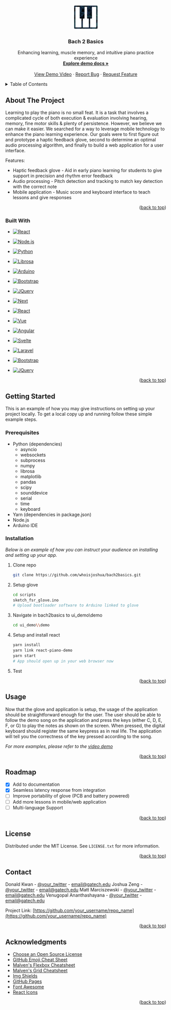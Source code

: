 <a id="readme-top"></a>
<!-- PROJECT SHIELDS -->
<!--
*** I'm using markdown "reference style" links for readability.
*** Reference links are enclosed in brackets [ ] instead of parentheses ( ).
*** See the bottom of this document for the declaration of the reference variables
*** for contributors-url, forks-url, etc. This is an optional, concise syntax you may use.
*** https://www.markdownguide.org/basic-syntax/#reference-style-links
-->

<!-- PROJECT LOGO -->
<br />
<div align="center">
  <a href="https://github.com/othneildrew/Best-README-Template">
    <img src="images/logo.png" alt="Logo" width="80" height="80">
  </a>

  <h3 align="center">Bach 2 Basics</h3>

  <p align="center">
    Enhancing learning, muscle memory, and intuitive piano practice experience
    <br />
    <a href="https://github.com/whoisjoshua/bach2basics/blob/main/ui_demo/demo/README.md"><strong>Explore demo docs »</strong></a>
    <br />
    <br />
    <a href="https://youtu.be/aqDngu3gyLE">View Demo Video</a>
    ·
    <a href="https://github.com/whoisjoshua/bach2basics/issues/new?labels=bug&template=bug-report---.md">Report Bug</a>
    ·
    <a href="https://github.com/whoisjoshua/bach2basics/issues/new?labels=enhancement&template=feature-request---.md">Request Feature</a>
  </p>
</div>



<!-- TABLE OF CONTENTS -->
<details>
  <summary>Table of Contents</summary>
  <ol>
    <li>
      <a href="#about-the-project">About The Project</a>
      <ul>
        <li><a href="#built-with">Built With</a></li>
      </ul>
    </li>
    <li>
      <a href="#getting-started">Getting Started</a>
      <ul>
        <li><a href="#prerequisites">Prerequisites</a></li>
        <li><a href="#installation">Installation</a></li>
      </ul>
    </li>
    <li><a href="#usage">Usage</a></li>
    <li><a href="#roadmap">Roadmap</a></li>
    <li><a href="#contributing">Contributing</a></li>
    <li><a href="#license">License</a></li>
    <li><a href="#contact">Contact</a></li>
    <li><a href="#acknowledgments">Acknowledgments</a></li>
  </ol>
</details>



<!-- ABOUT THE PROJECT -->
## About The Project

Learning to play the piano is no small feat. It is a task that involves a complicated cycle of both execution & evaluation involving hearing, memory, fine motor skills & plenty of persistence. However, we believe we can make it easier. We searched for a way to leverage mobile technology to enhance the piano learning experience. Our goals were to first figure out and prototype a haptic feedback glove, second to determine an optimal audio processing algorithm, and finally to build a web application for a user interface. 

Features:
* Haptic feedback glove - Aid in early piano learning for students to give support in precision and rhythm error feedback
* Audio processing - Pitch detection and tracking to match key detection with the correct note
* Mobile application - Music score and keyboard interface to teach lessons and give responses



<p align="right">(<a href="#readme-top">back to top</a>)</p>



### Built With

* [![React][React.js]][React-url]
* [![Node.js][Node.js]][Node-url]
* [![Python][Python.org]][Python-url]
* [![Librosa][Librosa.org]][Librosa-url]
* [![Arduino][Arduino.cc]][Arduino-url]
* [![Bootstrap][Bootstrap.com]][Bootstrap-url]
* [![JQuery][JQuery.com]][JQuery-url]

* [![Next][Next.js]][Next-url]
* [![React][React.js]][React-url]
* [![Vue][Vue.js]][Vue-url]
* [![Angular][Angular.io]][Angular-url]
* [![Svelte][Svelte.dev]][Svelte-url]
* [![Laravel][Laravel.com]][Laravel-url]
* [![Bootstrap][Bootstrap.com]][Bootstrap-url]
* [![JQuery][JQuery.com]][JQuery-url]

<p align="right">(<a href="#readme-top">back to top</a>)</p>



<!-- GETTING STARTED -->
## Getting Started

This is an example of how you may give instructions on setting up your project locally.
To get a local copy up and running follow these simple example steps.

### Prerequisites

* Python (dependencies)
  * asyncio
  * websockets
  * subprocess
  * numpy
  * librosa
  * matplotlib
  * pandas
  * scipy
  * sounddevice
  * serial
  * time
  * keyboard
* Yarn (dependencies in package.json)
* Node.js
* Arduino IDE


### Installation

_Below is an example of how you can instruct your audience on installing and setting up your app._

1. Clone repo 
   ```sh
   git clone https://github.com/whoisjoshua/bach2basics.git
   ```
2. Setup glove
   ```sh
   cd scripts
   sketch_fsr_glove.ino
   # Upload bootloader software to Arduino linked to glove
   ```
3. Navigate in bach2basics to ui_demo\demo
   ```sh
   cd ui_demo\\demo
   ```
3. Setup and install react
   ```sh
   yarn install
   yarn link react-piano-demo
   yarn start
   # App should open up in your web browser now
   ```
5. Test

<p align="right">(<a href="#readme-top">back to top</a>)</p>



<!-- USAGE EXAMPLES -->
## Usage

Now that the glove and application is setup, the usage of the application should be straightforward enough for the user. The user should be able to follow the demo song on the application and press the keys (either C, D, E, F, or G) to play the notes as shown on the screen. When pressed, the digital keyboard should register the same keypress as in real life. The application will tell you the correctness of the key pressed according to the song.

_For more examples, please refer to the [video demo](https://youtu.be/aqDngu3gyLE)_

<p align="right">(<a href="#readme-top">back to top</a>)</p>



<!-- ROADMAP -->
## Roadmap

- [x] Add to documentation
- [x] Seamless latency response from integration
- [ ] Improve portability of glove (PCB and battery powered)
- [ ] Add more lessons in mobile/web application
- [ ] Multi-language Support

<p align="right">(<a href="#readme-top">back to top</a>)</p>


<!-- LICENSE -->
## License

Distributed under the MIT License. See `LICENSE.txt` for more information.

<p align="right">(<a href="#readme-top">back to top</a>)</p>



<!-- CONTACT -->
## Contact

Donald Kwan - [@your_twitter](https://twitter.com/your_username) - email@gatech.edu
Joshua Zeng - [@your_twitter](https://twitter.com/your_username) - email@gatech.edu
Matt Marciszewski - [@your_twitter](https://twitter.com/your_username) - email@gatech.edu
Venugopal Ananthashayana - [@your_twitter](https://twitter.com/your_username) - email@gatech.edu

Project Link: [https://github.com/your_username/repo_name](https://github.com/your_username/repo_name)

<p align="right">(<a href="#readme-top">back to top</a>)</p>

<!-- ACKNOWLEDGMENTS -->
## Acknowledgments

* [Choose an Open Source License](https://choosealicense.com)
* [GitHub Emoji Cheat Sheet](https://www.webpagefx.com/tools/emoji-cheat-sheet)
* [Malven's Flexbox Cheatsheet](https://flexbox.malven.co/)
* [Malven's Grid Cheatsheet](https://grid.malven.co/)
* [Img Shields](https://shields.io)
* [GitHub Pages](https://pages.github.com)
* [Font Awesome](https://fontawesome.com)
* [React Icons](https://react-icons.github.io/react-icons/search)
<p align="right">(<a href="#readme-top">back to top</a>)</p>

<!-- MARKDOWN LINKS & IMAGES -->
<!-- https://www.markdownguide.org/basic-syntax/#reference-style-links -->
[React.js]: https://img.shields.io/badge/React-20232A?style=for-the-badge&logo=react&logoColor=61DAFB
[React-url]: https://reactjs.org/
[Node.js]: https://img.shields.io/badge/node.js-339933?style=for-the-badge&logo=Node.js&logoColor=white
[Node-url]: https://nodejs.org
[Python.org]: https://img.shields.io/badge/python-3670A0?style=for-the-badge&logo=python&logoColor=ffdd54
[Python-url]: https://www.python.org/
[Librosa.org]: https://img.shields.io/badge/Librosa-v0.10.0-ff6f61.svg
[Librosa-url]: https://librosa.org/
[Arduino.cc]: https://img.shields.io/badge/Arduino-00878F?logo=arduino&logoColor=fff&style=plastic
[Arduino-url]: https://www.arduino.cc/
[Bootstrap.com]: https://img.shields.io/badge/Bootstrap-563D7C?style=for-the-badge&logo=bootstrap&logoColor=white
[Bootstrap-url]: https://getbootstrap.com/
[JQuery.com]: https://img.shields.io/badge/jQuery-0769AD?style=for-the-badge&logo=jquery&logoColor=white
[JQuery-url]: https://jquery.com/

[Next.js]: https://img.shields.io/badge/next.js-000000?style=for-the-badge&logo=nextdotjs&logoColor=white
[Next-url]: https://nextjs.org/
[React.js]: https://img.shields.io/badge/React-20232A?style=for-the-badge&logo=react&logoColor=61DAFB
[React-url]: https://reactjs.org/
[Vue.js]: https://img.shields.io/badge/Vue.js-35495E?style=for-the-badge&logo=vuedotjs&logoColor=4FC08D
[Vue-url]: https://vuejs.org/
[Angular.io]: https://img.shields.io/badge/Angular-DD0031?style=for-the-badge&logo=angular&logoColor=white
[Angular-url]: https://angular.io/
[Svelte.dev]: https://img.shields.io/badge/Svelte-4A4A55?style=for-the-badge&logo=svelte&logoColor=FF3E00
[Svelte-url]: https://svelte.dev/
[Laravel.com]: https://img.shields.io/badge/Laravel-FF2D20?style=for-the-badge&logo=laravel&logoColor=white
[Laravel-url]: https://laravel.com
[Bootstrap.com]: https://img.shields.io/badge/Bootstrap-563D7C?style=for-the-badge&logo=bootstrap&logoColor=white
[Bootstrap-url]: https://getbootstrap.com
[JQuery.com]: https://img.shields.io/badge/jQuery-0769AD?style=for-the-badge&logo=jquery&logoColor=white
[JQuery-url]: https://jquery.com 